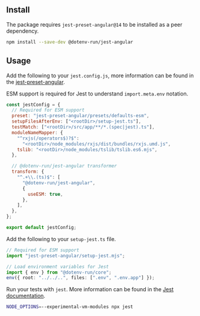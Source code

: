 ## Install

The package requires `jest-preset-angular@14` to be installed as a peer dependency.

```sh
npm install --save-dev @dotenv-run/jest-angular
```

## Usage

Add the following to your `jest.config.js`, more information can be found in the [jest-preset-angular](https://thymikee.github.io/jest-preset-angular/docs/guides/esm-support/).

ESM support is required for Jest to understand `import.meta.env` notation.

```js
const jestConfig = {
  // Required for ESM support
  preset: "jest-preset-angular/presets/defaults-esm",
  setupFilesAfterEnv: ["<rootDir>/setup-jest.ts"],
  testMatch: ["<rootDir>/src/app/**/*.(spec|jest).ts"],
  moduleNameMapper: {
    "^rxjs(/operators$)?$":
      "<rootDir>/node_modules/rxjs/dist/bundles/rxjs.umd.js",
    tslib: "<rootDir>/node_modules/tslib/tslib.es6.mjs",
  },

  // @dotenv-run/jest-angular transformer
  transform: {
    "^.+\\.(ts)$": [
      "@dotenv-run/jest-angular",
      {
        useESM: true,
      },
    ],
  },
};

export default jestConfig;
```

Add the following to your `setup-jest.ts` file.

```ts
// Required for ESM support
import "jest-preset-angular/setup-jest.mjs";

// Load environment variables for Jest
import { env } from "@dotenv-run/core";
env({ root: "../../..", files: [".env", ".env.app"] });
```

Run your tests with `jest`. More information can be found in the [Jest documentation](https://jestjs.io/docs/ecmascript-modules).

```sh
NODE_OPTIONS=--experimental-vm-modules npx jest
```
